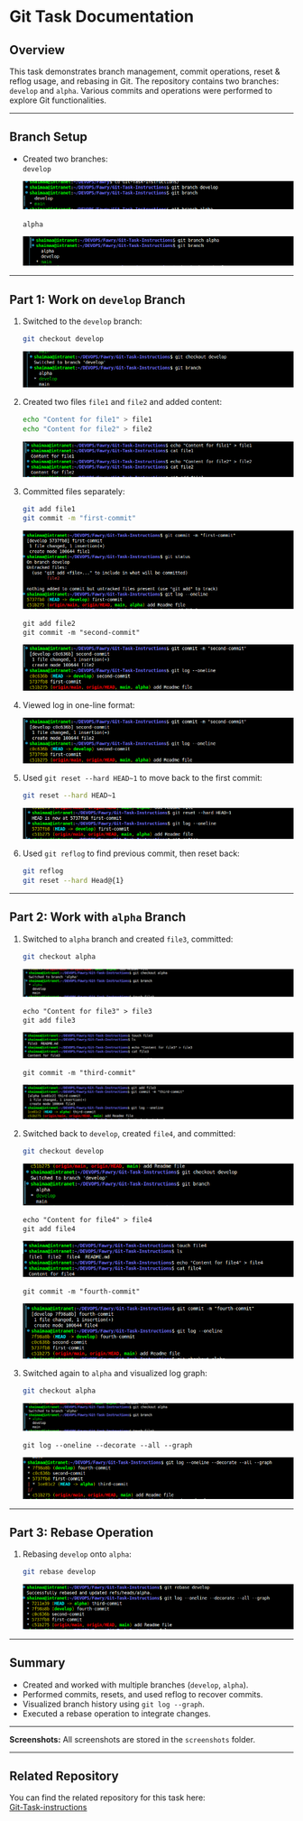 # Git Task Documentation

## Overview

This task demonstrates branch management, commit operations, reset & reflog usage, and rebasing in Git. The repository contains two branches: `develop` and `alpha`. Various commits and operations were performed to explore Git functionalities.

---

## Branch Setup

- Created two branches:  
  `develop`
   
   ![add develop branch](screenshots/createdevelop.png)

  `alpha`
    
   ![add alpha branch](screenshots/createalpha.png) 
---

## Part 1: Work on `develop` Branch

1. Switched to the `develop` branch:
    ```bash
    git checkout develop
    ```
    ![switch to develop branch](screenshots/developswitch.png)  
    
2. Created two files `file1` and `file2` and added content:
    ```bash
    echo "Content for file1" > file1
    echo "Content for file2" > file2
    ```
    ![file1 and file2 content](screenshots/file1file2.png) 
3. Committed files separately:
    ```bash
    git add file1
    git commit -m "first-commit"
     ```
    ![first commit](screenshots/firstcommit.png) 
     ```
    git add file2
    git commit -m "second-commit"
    ```
     ![second commit](screenshots/secondcommit.png) 
4. Viewed log in one-line format:

    ![git log --oneline](screenshots/secondcommit.png)

5. Used `git reset --hard HEAD~1` to move back to the first commit:

    ```bash
    git reset --hard HEAD~1
    ```

    ![git reset](screenshots/reset-hard.png)

6. Used `git reflog` to find previous commit, then reset back:

    ```bash
    git reflog
    git reset --hard Head@{1}
    ```
   

---

## Part 2: Work with `alpha` Branch

1. Switched to `alpha` branch and created `file3`, committed:

    ```bash ![git reflog](screenshots/reflog.png)  
    git checkout alpha
    ```
    ![switch to alpha branch](screenshots/switchalpha.png)  

    ```
    echo "Content for file3" > file3
    git add file3
    ```
    ![file3](screenshots/file3.png)  

    ```
    git commit -m "third-commit"
    ```
    ![third commit](screenshots/3commit.png) 
2. Switched back to `develop`, created `file4`, and committed:

    ```bash
    git checkout develop
    ```
    ![switch to develop branch](screenshots/switchdevelop.png) 

    ```
    echo "Content for file4" > file4
    git add file4
    ```
    ![file4](screenshots/file4.png)  

    ```
    git commit -m "fourth-commit"
    ```
    ![fourth commit](screenshots/4commit.png) 

3. Switched again to `alpha` and visualized log graph:

    ```bash
    git checkout alpha
     ```
    ![switch to alpha branch](screenshots/switchalpha.png)  

    ```
    git log --oneline --decorate --all --graph
    ```

    ![log graph](screenshots/loggraph.png)

---

## Part 3: Rebase Operation

1. Rebasing `develop` onto `alpha`:

    ```bash
    git rebase develop
    ```

    ![Rebase result](screenshots/rebase.png)

---

## Summary

- Created and worked with multiple branches (`develop`, `alpha`).
- Performed commits, resets, and used reflog to recover commits.
- Visualized branch history using `git log --graph`.
- Executed a rebase operation to integrate changes.

---

**Screenshots:** All screenshots are stored in the `screenshots` folder.

---
## Related Repository

You can find the related repository for this task here:  
[Git-Task-instructions](https://github.com/ShimaaELsaadi/Git-Task-Instructions.git)
